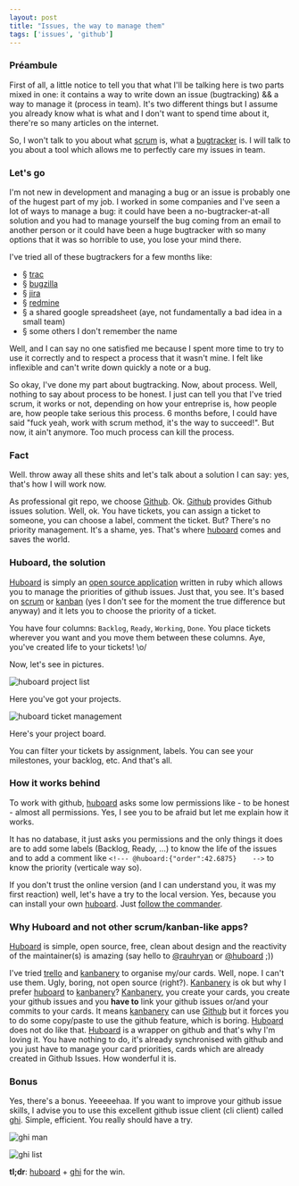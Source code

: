 ```yaml
---
layout: post
title: "Issues, the way to manage them"
tags: ['issues', 'github']
---
```


### Préambule

First of all, a little notice to tell you that what I'll be talking here is two parts mixed in one: it contains a way to write down an issue (bugtracking) && a way to manage it (process in team). It's two different things but I assume you already know what is what and I don't want to spend time about it, there're so many articles on the internet.

So, I won't talk to you about what [scrum](http://en.wikipedia.org/wiki/Scrum_%28development%29) is, what a [bugtracker](http://en.wikipedia.org/wiki/Bugtracker) is. I will talk to you about a tool which allows me to perfectly care my issues in team.

### Let's go

I'm not new in development and managing a bug or an issue is probably one of the hugest part of my job. I worked in some companies and I've seen a lot of ways to manage a bug: it could have been a no-bugtracker-at-all solution and you had to manage yourself the bug coming from an email to another person or it could have been a huge bugtracker with so many options that it was so horrible to use, you lose your mind there.

I've tried all of these bugtrackers for a few months like:

* § [trac](http://trac.edgewall.org/)
* § [bugzilla](http://www.bugzilla.org/)
* § [jira](http://www.atlassian.com/software/jira/)
* § [redmine](http://www.redmine.org/)
* § a shared google spreadsheet (aye, not fundamentally a bad idea in a small team)
* § some others I don't remember the name

Well, and I can say no one satisfied me because I spent more time to try to use it correctly and to respect a process that it wasn't mine. I felt like inflexible and can't write down quickly a note or a bug.

So okay, I've done my part about bugtracking. Now, about process. Well, nothing to say about process to be honest. I just can tell you that I've tried scrum, it works or not, depending on how your entreprise is, how people are, how people take serious this process. 6 months before, I could have said "fuck yeah, work with scrum method, it's the way to succeed!". But now, it ain't anymore. Too much process can kill the process.

### Fact

Well. throw away all these shits and let's talk about a solution I can say: yes, that's how I will work now.

As professional git repo, we choose [Github](https://github.com/). Ok. [Github](https://github.com/) provides Github issues solution. Well, ok. You have tickets, you can assign a ticket to someone, you can choose a label, comment the ticket. But? There's no priority management. It's a shame, yes. That's where [huboard](http://huboard.com/) comes and saves the world.

### Huboard, the solution

[Huboard](http://huboard.com/) is simply an [open source application](https://github.com/rauhryan/huboard) written in ruby which allows you to manage the priorities of github issues. Just that, you see. It's based on [scrum](http://en.wikipedia.org/wiki/Scrum_%28development%29) or [kanban](http://en.wikipedia.org/wiki/Kanban) (yes I don't see for the moment the true difference but anyway) and it lets you to choose the priority of a ticket.

You have four columns: ```Backlog```, ```Ready```, ```Working```, ```Done```. You place tickets wherever you want and you move them between these columns. Aye, you've created life to your tickets! \o/

Now, let's see in pictures.

![huboard project list]({{site.baseurl}}/content/img/huboard-1.png)

Here you've got your projects.

![huboard ticket management]({{site.baseurl}}/content/img/huboard-2.png)

Here's your project board.

You can filter your tickets by assignment, labels. You can see your milestones, your backlog, etc. And that's all.

### How it works behind

To work with github, [huboard](http://huboard.com/) asks some low permissions like - to be honest - almost all permissions. Yes, I see you to be afraid but let me explain how it works.

It has no database, it just asks you permissions and the only things it does are to add some labels (Backlog, Ready, ...) to know the life of the issues and to add a comment like ```<!--- @huboard:{"order":42.6875}    -->``` to know the priority (verticale way so).

If you don't trust the online version (and I can understand you, it was my first reaction) well, let's have a try to the local version. Yes, because you can install your own [huboard](http://huboard.com/). Just [follow the commander](https://github.com/rauhryan/huboard#to-run-locally).

### Why Huboard and not other scrum/kanban-like apps?

[Huboard](http://huboard.com/) is simple, open source, free, clean about design and the reactivity of the maintainer(s) is amazing (say hello to [@rauhryan](https://twitter.com/rauhryan) or [@huboard](https://twitter.com/huboard) ;))

I've tried [trello](https://trello.com/) and [kanbanery](https://kanbanery.com/) to organise my/our cards. Well, nope. I can't use them. Ugly, boring, not open source (right?).
[Kanbanery](https://kanbanery.com/) is ok but why I prefer [huboard](http://huboard.com/) to [kanbanery](https://kanbanery.com/)? [Kanbanery](https://kanbanery.com/), you create your cards, you create your github issues and you __have to__ link your github issues or/and your commits to your cards. It means [kanbanery](https://kanbanery.com/) can use [Github](https://github.com/) but it forces you to do some copy/paste to use the github feature, which is boring. [Huboard](http://huboard.com/) does not do like that. [Huboard](http://huboard.com/) is a wrapper on github and that's why I'm loving it. You have nothing to do, it's already synchronised with github and you just have to manage your card priorities, cards which are already created in Github Issues. How wonderful it is.

### Bonus

Yes, there's a bonus. Yeeeeehaa. If you want to improve your github issue skills, I advise you to use this excellent github issue client (cli client) called [ghi](https://github.com/stephencelis/ghi). Simple, efficient. You really should have a try.

![ghi man]({{site.baseurl}}/content/img/ghi-man.png)

![ghi list]({{site.baseurl}}/content/img/ghi-list.png)

__tl;dr__: [huboard](http://huboard.com/) + [ghi](https://github.com/stephencelis/ghi) for the win.

